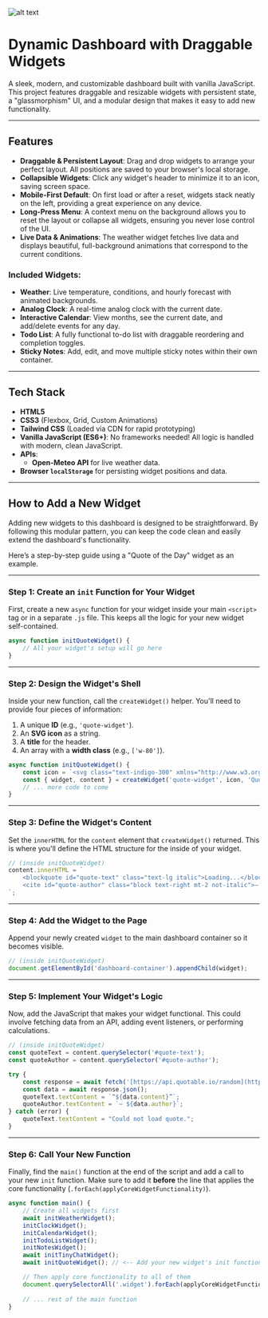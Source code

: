 ![alt text](https://github.com/jaysonragasa/jaradashboard/blob/main/Animation%2008222025112652.gif?raw=true)

# Dynamic Dashboard with Draggable Widgets

A sleek, modern, and customizable dashboard built with vanilla JavaScript. This project features draggable and resizable widgets with persistent state, a "glassmorphism" UI, and a modular design that makes it easy to add new functionality.

---

## Features

- **Draggable & Persistent Layout**: Drag and drop widgets to arrange your perfect layout. All positions are saved to your browser's local storage.
- **Collapsible Widgets**: Click any widget's header to minimize it to an icon, saving screen space.
- **Mobile-First Default**: On first load or after a reset, widgets stack neatly on the left, providing a great experience on any device.
- **Long-Press Menu**: A context menu on the background allows you to reset the layout or collapse all widgets, ensuring you never lose control of the UI.
- **Live Data & Animations**: The weather widget fetches live data and displays beautiful, full-background animations that correspond to the current conditions.

### Included Widgets:
- **Weather**: Live temperature, conditions, and hourly forecast with animated backgrounds.
- **Analog Clock**: A real-time analog clock with the current date.
- **Interactive Calendar**: View months, see the current date, and add/delete events for any day.
- **Todo List**: A fully functional to-do list with draggable reordering and completion toggles.
- **Sticky Notes**: Add, edit, and move multiple sticky notes within their own container.

---

## Tech Stack

- **HTML5**
- **CSS3** (Flexbox, Grid, Custom Animations)
- **Tailwind CSS** (Loaded via CDN for rapid prototyping)
- **Vanilla JavaScript (ES6+)**: No frameworks needed! All logic is handled with modern, clean JavaScript.
- **APIs**:
  - **Open-Meteo API** for live weather data.
- **Browser `localStorage`** for persisting widget positions and data.

---

## How to Add a New Widget

Adding new widgets to this dashboard is designed to be straightforward. By following this modular pattern, you can keep the code clean and easily extend the dashboard's functionality.

Here’s a step-by-step guide using a "Quote of the Day" widget as an example.

---

### Step 1: Create an `init` Function for Your Widget

First, create a new `async` function for your widget inside your main `<script>` tag or in a separate `.js` file. This keeps all the logic for your new widget self-contained.

```javascript
async function initQuoteWidget() {
    // All your widget's setup will go here
}
```

---

### Step 2: Design the Widget's Shell

Inside your new function, call the `createWidget()` helper. You'll need to provide four pieces of information:
1.  A unique **ID** (e.g., `'quote-widget'`).
2.  An **SVG icon** as a string.
3.  A **title** for the header.
4.  An array with a **width class** (e.g., `['w-80']`).

```javascript
async function initQuoteWidget() {
    const icon = `<svg class="text-indigo-300" xmlns="http://www.w3.org/2000/svg" width="24" height="24" viewBox="0 0 24 24" fill="none" stroke="currentColor" stroke-width="2" stroke-linecap="round" stroke-linejoin="round"><path d="M3 21c3 0 7-1 7-8V5c0-1.25-.756-2.017-2-2H4c-1.25 0-2 .75-2 2v6c0 7 4 8 7 8z"></path><path d="M14 21c3 0 7-1 7-8V5c0-1.25-.756-2.017-2-2h-4c-1.25 0-2 .75-2 2v6c0 7 4 8 7 8z"></path></svg>`;
    const { widget, content } = createWidget('quote-widget', icon, 'Quote of the Day', ['w-80']);
    // ... more code to come
}
```

---

### Step 3: Define the Widget's Content

Set the `innerHTML` for the `content` element that `createWidget()` returned. This is where you'll define the HTML structure for the inside of your widget.

```javascript
// (inside initQuoteWidget)
content.innerHTML = `
    <blockquote id="quote-text" class="text-lg italic">Loading...</blockquote>
    <cite id="quote-author" class="block text-right mt-2 not-italic">— ...</cite>
`;
```

---

### Step 4: Add the Widget to the Page

Append your newly created `widget` to the main dashboard container so it becomes visible.

```javascript
// (inside initQuoteWidget)
document.getElementById('dashboard-container').appendChild(widget);
```

---

### Step 5: Implement Your Widget's Logic

Now, add the JavaScript that makes your widget functional. This could involve fetching data from an API, adding event listeners, or performing calculations.

```javascript
// (inside initQuoteWidget)
const quoteText = content.querySelector('#quote-text');
const quoteAuthor = content.querySelector('#quote-author');

try {
    const response = await fetch('[https://api.quotable.io/random](https://api.quotable.io/random)');
    const data = await response.json();
    quoteText.textContent = `“${data.content}”`;
    quoteAuthor.textContent = `— ${data.author}`;
} catch (error) {
    quoteText.textContent = "Could not load quote.";
}
```

---

### Step 6: Call Your New Function

Finally, find the `main()` function at the end of the script and add a call to your new `init` function. Make sure to add it **before** the line that applies the core functionality (`.forEach(applyCoreWidgetFunctionality)`).

```javascript
async function main() {
    // Create all widgets first
    await initWeatherWidget();
    initClockWidget();
    initCalendarWidget();
    initTodoListWidget();
    initNotesWidget();
    await initTinyChatWidget();
    await initQuoteWidget(); // <-- Add your new widget's init function here

    // Then apply core functionality to all of them
    document.querySelectorAll('.widget').forEach(applyCoreWidgetFunctionality);
    
    // ... rest of the main function
}
